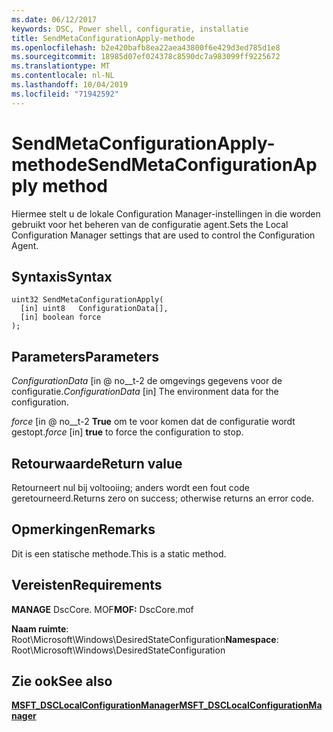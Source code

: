 ```yaml
---
ms.date: 06/12/2017
keywords: DSC, Power shell, configuratie, installatie
title: SendMetaConfigurationApply-methode
ms.openlocfilehash: b2e420bafb8ea22aea43800f6e429d3ed785d1e8
ms.sourcegitcommit: 18985d07ef024378c8590dc7a983099ff9225672
ms.translationtype: MT
ms.contentlocale: nl-NL
ms.lasthandoff: 10/04/2019
ms.locfileid: "71942592"
---
```

# <a name="sendmetaconfigurationapply-method"></a><span data-ttu-id="c8db0-103">SendMetaConfigurationApply-methode</span><span class="sxs-lookup"><span data-stu-id="c8db0-103">SendMetaConfigurationApply method</span></span>

<span data-ttu-id="c8db0-104">Hiermee stelt u de lokale Configuration Manager-instellingen in die worden gebruikt voor het beheren van de configuratie agent.</span><span class="sxs-lookup"><span data-stu-id="c8db0-104">Sets the Local Configuration Manager settings that are used to control the Configuration Agent.</span></span>

## <a name="syntax"></a><span data-ttu-id="c8db0-105">Syntaxis</span><span class="sxs-lookup"><span data-stu-id="c8db0-105">Syntax</span></span>

```mof
uint32 SendMetaConfigurationApply(
  [in] uint8   ConfigurationData[],
  [in] boolean force
);
```

## <a name="parameters"></a><span data-ttu-id="c8db0-106">Parameters</span><span class="sxs-lookup"><span data-stu-id="c8db0-106">Parameters</span></span>

<span data-ttu-id="c8db0-107">*ConfigurationData* \[in @ no__t-2 de omgevings gegevens voor de configuratie.</span><span class="sxs-lookup"><span data-stu-id="c8db0-107">*ConfigurationData* \[in\] The environment data for the configuration.</span></span>

<span data-ttu-id="c8db0-108">*force* \[in @ no__t-2 **True** om te voor komen dat de configuratie wordt gestopt.</span><span class="sxs-lookup"><span data-stu-id="c8db0-108">*force* \[in\] **true** to force the configuration to stop.</span></span>

## <a name="return-value"></a><span data-ttu-id="c8db0-109">Retourwaarde</span><span class="sxs-lookup"><span data-stu-id="c8db0-109">Return value</span></span>

<span data-ttu-id="c8db0-110">Retourneert nul bij voltooiing; anders wordt een fout code geretourneerd.</span><span class="sxs-lookup"><span data-stu-id="c8db0-110">Returns zero on success; otherwise returns an error code.</span></span>

## <a name="remarks"></a><span data-ttu-id="c8db0-111">Opmerkingen</span><span class="sxs-lookup"><span data-stu-id="c8db0-111">Remarks</span></span>

<span data-ttu-id="c8db0-112">Dit is een statische methode.</span><span class="sxs-lookup"><span data-stu-id="c8db0-112">This is a static method.</span></span>

## <a name="requirements"></a><span data-ttu-id="c8db0-113">Vereisten</span><span class="sxs-lookup"><span data-stu-id="c8db0-113">Requirements</span></span>

<span data-ttu-id="c8db0-114">**MANAGE** DscCore. MOF</span><span class="sxs-lookup"><span data-stu-id="c8db0-114">**MOF:** DscCore.mof</span></span>

<span data-ttu-id="c8db0-115">**Naam ruimte**: Root\Microsoft\Windows\DesiredStateConfiguration</span><span class="sxs-lookup"><span data-stu-id="c8db0-115">**Namespace**: Root\Microsoft\Windows\DesiredStateConfiguration</span></span>

## <a name="see-also"></a><span data-ttu-id="c8db0-116">Zie ook</span><span class="sxs-lookup"><span data-stu-id="c8db0-116">See also</span></span>

[<span data-ttu-id="c8db0-117">**MSFT_DSCLocalConfigurationManager**</span><span class="sxs-lookup"><span data-stu-id="c8db0-117">**MSFT_DSCLocalConfigurationManager**</span></span>](msft-dsclocalconfigurationmanager.md)
